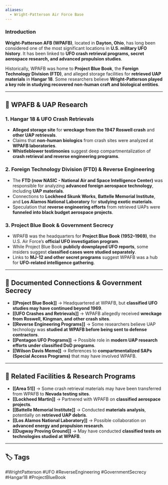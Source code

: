 ```yaml
---
aliases:
  - Wright-Patterson Air Force Base
---
```


### **Introduction**

**Wright-Patterson AFB (WPAFB)**, located in **Dayton, Ohio**, has long been considered one of the most significant locations in **U.S. military UFO history**. It has been linked to **UFO crash retrieval programs, secret aerospace research, and advanced propulsion studies**.

Historically, WPAFB was home to **Project Blue Book**, the **Foreign Technology Division (FTD)**, and alleged storage facilities for **retrieved UAP materials** in **Hangar 18**. Some researchers believe **Wright-Patterson played a key role in studying recovered non-human craft and biological entities**.

---

## **🚀 WPAFB & UAP Research**

### **1. Hangar 18 & UFO Crash Retrievals**

- **Alleged storage site** for **wreckage from the 1947 Roswell crash** and **other UAP retrievals**.
- Claims that **non-human biologics** from crash sites were analyzed at **WPAFB laboratories**.
- **Whistleblower testimonies** suggest deep compartmentalization of **crash retrieval and reverse engineering programs**.

### **2. Foreign Technology Division (FTD) & Reverse Engineering**

- The **FTD (now NASIC - National Air and Space Intelligence Center)** was responsible for analyzing **advanced foreign aerospace technology**, including **UAP materials**.
- Connections to **Lockheed Skunk Works**, **Battelle Memorial Institute**, and **Los Alamos National Laboratory** for **studying exotic materials**.
- Speculation that **reverse engineering efforts** from retrieved UAPs were **funneled into black budget aerospace projects**.

### **3. Project Blue Book & Government Secrecy**

- WPAFB was the headquarters for **Project Blue Book (1952–1969)**, the U.S. Air Force’s **official UFO investigation program**.
- While Project Blue Book **publicly downplayed UFO reports**, some insiders suggest **classified cases were studied separately**.
- Links to **MJ-12 and other secret programs** suggest WPAFB was a hub for **UFO-related intelligence gathering**.

---

## **📝 Documented Connections & Government Secrecy**

- **[[Project Blue Book]]** → Headquartered at WPAFB, but **classified UFO studies may have continued beyond 1969**.
- **[[UFO Crashes and Retrievals]]** → WPAFB allegedly received **wreckage from Roswell, Kingman, and other crash sites**.
- **[[Reverse Engineering Programs]]** → Some researchers believe UAP technology was **studied at WPAFB before being sent to defense contractors**.
- **[[Pentagon UFO Programs]]** → Possible role in **modern UAP research efforts under classified DoD programs**.
- **[[Wilson Davis Memo]]** → References to **compartmentalized SAPs (Special Access Programs)** that may have involved WPAFB.

---

## **🔗 Related Facilities & Research Programs**

- **[[Area 51]]** → Some crash retrieval materials may have been transferred from WPAFB to **Nevada testing sites**.
- **[[Lockheed Martin]]** → Partnered with WPAFB on **classified aerospace projects**.
- **[[Battelle Memorial Institute]]** → Conducted **materials analysis**, potentially on **retrieved UAP debris**.
- **[[Los Alamos National Laboratory]]** → Possible collaboration on **advanced energy and propulsion research**.
- **[[Dugway Proving Ground]]** → May have conducted **classified tests on technologies studied at WPAFB**.

---

## **🏷 Tags**

#WrightPatterson #UFO #ReverseEngineering #GovernmentSecrecy #Hangar18 #ProjectBlueBook